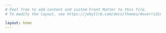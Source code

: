 ```yaml
---
# Feel free to add content and custom Front Matter to this file.
# To modify the layout, see https://jekyllrb.com/docs/themes/#overriding-theme-defaults

layout: home
---
```


<style>
body{
/*background-color:#002B36;*/
/*background-color:#fdf6e3;*/
/*color:#FFFFFF;*/
/*font-family: 'Consolas', Monaco, monospace;*/

}
</style>
<style>
/*
<!-- <p style="color:black;" id="curs">Yimin Gu's homepage </p> --!>
<script>
/*var con = $('.curs');*/
function sleep(ms) {
  return new Promise(resolve => setTimeout(resolve, ms));
}
async function start(){
	while(1) {
		document.getElementById("curs").innerHTML += "_";
		await sleep(1000);
		document.getElementById("curs").innerHTML = document.getElementById("curs").innerHTML.slice(0, -1);
		await sleep(1000);
	}
	/*con.text('hello');*/
	/*
	setInverval(function(){
		if(con.length === 1){
			con.text('__');
		}
		else{
			con.text('_');
		}
		start();
	}, 1000);
	*/

}
start();
</script>
*/
</style>
